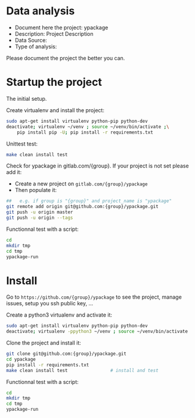 # Data analysis
- Document here the project: ypackage
- Description: Project Description
- Data Source:
- Type of analysis:

Please document the project the better you can.

# Startup the project

The initial setup.

Create virtualenv and install the project:
```bash
sudo apt-get install virtualenv python-pip python-dev
deactivate; virtualenv ~/venv ; source ~/venv/bin/activate ;\
    pip install pip -U; pip install -r requirements.txt
```

Unittest test:
```bash
make clean install test
```

Check for ypackage in gitlab.com/{group}.
If your project is not set please add it:

- Create a new project on `gitlab.com/{group}/ypackage`
- Then populate it:

```bash
##   e.g. if group is "{group}" and project_name is "ypackage"
git remote add origin git@github.com:{group}/ypackage.git
git push -u origin master
git push -u origin --tags
```

Functionnal test with a script:

```bash
cd
mkdir tmp
cd tmp
ypackage-run
```

# Install

Go to `https://github.com/{group}/ypackage` to see the project, manage issues,
setup you ssh public key, ...

Create a python3 virtualenv and activate it:

```bash
sudo apt-get install virtualenv python-pip python-dev
deactivate; virtualenv -ppython3 ~/venv ; source ~/venv/bin/activate
```

Clone the project and install it:

```bash
git clone git@github.com:{group}/ypackage.git
cd ypackage
pip install -r requirements.txt
make clean install test                # install and test
```
Functionnal test with a script:

```bash
cd
mkdir tmp
cd tmp
ypackage-run
```
